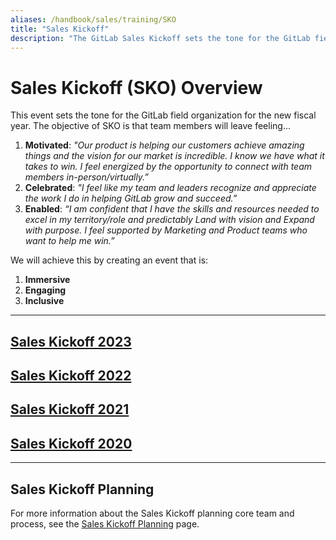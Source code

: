 ```yaml
---
aliases: /handbook/sales/training/SKO
title: "Sales Kickoff"
description: "The GitLab Sales Kickoff sets the tone for the GitLab field organization for the new fiscal year"
---
```








# Sales Kickoff (SKO) Overview

This event sets the tone for the GitLab field organization for the new fiscal year. The objective of SKO is that team members will leave feeling...
1. **Motivated**: *"Our product is helping our customers achieve amazing things and the vision for our market is incredible. I know we have what it takes to win. I feel energized by the opportunity to connect with team members in-person/virtually.”*
1. **Celebrated**: *"I feel like my team and leaders recognize and appreciate the work I do in helping GitLab grow and succeed.”*
1. **Enabled**: *“I am confident that I have the skills and resources needed to excel in my territory/role and predictably Land with vision and Expand with purpose. I feel supported by Marketing and Product teams who want to help me win.”*

We will achieve this by creating an event that is:
1. **Immersive**
1. **Engaging**
1. **Inclusive**

---

## [Sales Kickoff 2023](/handbook/sales/training/SKO/2023)

## [Sales Kickoff 2022](/handbook/sales/training/SKO/2022)

## [Sales Kickoff 2021](/handbook/sales/training/SKO/2021)

## [Sales Kickoff 2020](/handbook/sales/training/SKO/2020)


---

## Sales Kickoff Planning

For more information about the Sales Kickoff planning core team and process, see the [Sales Kickoff Planning](/handbook/sales/training/SKO/SKO-planning/) page.

